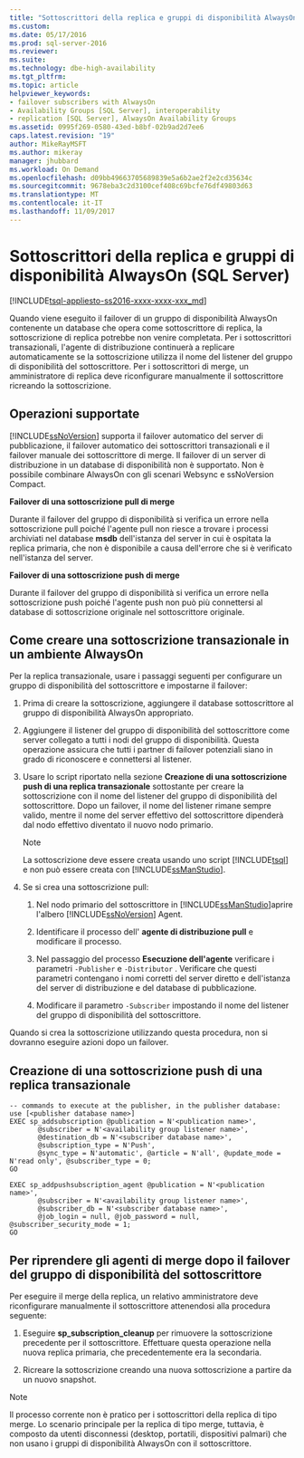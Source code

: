 ```yaml
---
title: "Sottoscrittori della replica e gruppi di disponibilità AlwaysOn (SQL Server) | Microsoft Docs"
ms.custom: 
ms.date: 05/17/2016
ms.prod: sql-server-2016
ms.reviewer: 
ms.suite: 
ms.technology: dbe-high-availability
ms.tgt_pltfrm: 
ms.topic: article
helpviewer_keywords:
- failover subscribers with AlwaysOn
- Availability Groups [SQL Server], interoperability
- replication [SQL Server], AlwaysOn Availability Groups
ms.assetid: 0995f269-0580-43ed-b8bf-02b9ad2d7ee6
caps.latest.revision: "19"
author: MikeRayMSFT
ms.author: mikeray
manager: jhubbard
ms.workload: On Demand
ms.openlocfilehash: d09bb49663705689839e5a6b2ae2f2e2cd35634c
ms.sourcegitcommit: 9678eba3c2d3100cef408c69bcfe76df49803d63
ms.translationtype: MT
ms.contentlocale: it-IT
ms.lasthandoff: 11/09/2017
---
```

# <a name="replication-subscribers-and-always-on-availability-groups-sql-server"></a>Sottoscrittori della replica e gruppi di disponibilità AlwaysOn (SQL Server)
[!INCLUDE[tsql-appliesto-ss2016-xxxx-xxxx-xxx_md](../../../includes/tsql-appliesto-ss2016-xxxx-xxxx-xxx-md.md)]

  Quando viene eseguito il failover di un gruppo di disponibilità AlwaysOn contenente un database che opera come sottoscrittore di replica, la sottoscrizione di replica potrebbe non venire completata. Per i sottoscrittori transazionali, l'agente di distribuzione continuerà a replicare automaticamente se la sottoscrizione utilizza il nome del listener del gruppo di disponibilità del sottoscrittore. Per i sottoscrittori di merge, un amministratore di replica deve riconfigurare manualmente il sottoscrittore ricreando la sottoscrizione.  
  
## <a name="what-is-supported"></a>Operazioni supportate  
 [!INCLUDE[ssNoVersion](../../../includes/ssnoversion-md.md)] supporta il failover automatico del server di pubblicazione, il failover automatico dei sottoscrittori transazionali e il failover manuale dei sottoscrittore di merge. Il failover di un server di distribuzione in un database di disponibilità non è supportato. Non è possibile combinare AlwaysOn con gli scenari Websync e ssNoVersion Compact.  
  
 **Failover di una sottoscrizione pull di merge**  
  
 Durante il failover del gruppo di disponibilità si verifica un errore nella sottoscrizione pull poiché l'agente pull non riesce a trovare i processi archiviati nel database **msdb** dell'istanza del server in cui è ospitata la replica primaria, che non è disponibile a causa dell'errore che si è verificato nell'istanza del server.  
  
 **Failover di una sottoscrizione push di merge**  
  
 Durante il failover del gruppo di disponibilità si verifica un errore nella sottoscrizione push poiché l'agente push non può più connettersi al database di sottoscrizione originale nel sottoscrittore originale.  
  
## <a name="how-to-create-transactional-subscription-in-an-always-on-environment"></a>Come creare una sottoscrizione transazionale in un ambiente AlwaysOn  
 Per la replica transazionale, usare i passaggi seguenti per configurare un gruppo di disponibilità del sottoscrittore e impostarne il failover:  
  
1.  Prima di creare la sottoscrizione, aggiungere il database sottoscrittore al gruppo di disponibilità AlwaysOn appropriato.  
  
2.  Aggiungere il listener del gruppo di disponibilità del sottoscrittore come server collegato a tutti i nodi del gruppo di disponibilità. Questa operazione assicura che tutti i partner di failover potenziali siano in grado di riconoscere e connettersi al listener.  
  
3.  Usare lo script riportato nella sezione **Creazione di una sottoscrizione push di una replica transazionale** sottostante per creare la sottoscrizione con il nome del listener del gruppo di disponibilità del sottoscrittore. Dopo un failover, il nome del listener rimane sempre valido, mentre il nome del server effettivo del sottoscrittore dipenderà dal nodo effettivo diventato il nuovo nodo primario.  
  
    > [!NOTE]  
    >  La sottoscrizione deve essere creata usando uno script [!INCLUDE[tsql](../../../includes/tsql-md.md)] e non può essere creata con [!INCLUDE[ssManStudio](../../../includes/ssmanstudio-md.md)].  
  
4.  Se si crea una sottoscrizione pull:  
  
    1.  Nel nodo primario del sottoscrittore in [!INCLUDE[ssManStudio](../../../includes/ssmanstudio-md.md)]aprire l'albero [!INCLUDE[ssNoVersion](../../../includes/ssnoversion-md.md)] Agent.  
  
    2.  Identificare il processo dell' **agente di distribuzione pull** e modificare il processo.  
  
    3.  Nel passaggio del processo **Esecuzione dell'agente** verificare i parametri `-Publisher` e `-Distributor` . Verificare che questi parametri contengano i nomi corretti del server diretto e dell'istanza del server di distribuzione e del database di pubblicazione.  
  
    4.  Modificare il parametro `-Subscriber` impostando il nome del listener del gruppo di disponibilità del sottoscrittore.  
  
 Quando si crea la sottoscrizione utilizzando questa procedura, non si dovranno eseguire azioni dopo un failover.  
  
## <a name="creating-a-transactional-replication-push-subscription"></a>Creazione di una sottoscrizione push di una replica transazionale  
  
```  
-- commands to execute at the publisher, in the publisher database:  
use [<publisher database name>]  
EXEC sp_addsubscription @publication = N'<publication name>',   
       @subscriber = N'<availability group listener name>',   
       @destination_db = N'<subscriber database name>',   
       @subscription_type = N'Push',   
       @sync_type = N'automatic', @article = N'all', @update_mode = N'read only', @subscriber_type = 0;  
GO  
  
EXEC sp_addpushsubscription_agent @publication = N'<publication name>',   
       @subscriber = N'<availability group listener name>',   
       @subscriber_db = N'<subscriber database name>',   
       @job_login = null, @job_password = null, @subscriber_security_mode = 1;  
GO  
```  
  
## <a name="to-resume-the-merge-agents-after-the-availability-group-of-the-subscriber-fails-over"></a>Per riprendere gli agenti di merge dopo il failover del gruppo di disponibilità del sottoscrittore  
 Per eseguire il merge della replica, un relativo amministratore deve riconfigurare manualmente il sottoscrittore attenendosi alla procedura seguente:  
  
1.  Eseguire **sp_subscription_cleanup** per rimuovere la sottoscrizione precedente per il sottoscrittore. Effettuare questa operazione nella nuova replica primaria, che precedentemente era la secondaria.  
  
2.  Ricreare la sottoscrizione creando una nuova sottoscrizione a partire da un nuovo snapshot.  
  
> [!NOTE]  
>  Il processo corrente non è pratico per i sottoscrittori della replica di tipo merge. Lo scenario principale per la replica di tipo merge, tuttavia, è composto da utenti disconnessi (desktop, portatili, dispositivi palmari) che non usano i gruppi di disponibilità AlwaysOn con il sottoscrittore.  
  
  
